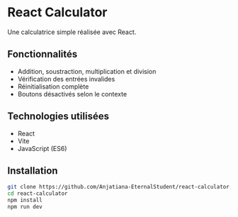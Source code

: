 # React Calculator

Une calculatrice simple réalisée avec React.

## Fonctionnalités

- Addition, soustraction, multiplication et division
- Vérification des entrées invalides
- Réinitialisation complète
- Boutons désactivés selon le contexte

## Technologies utilisées

- React
- Vite
- JavaScript (ES6)

## Installation

```bash
git clone https://github.com/Anjatiana-EternalStudent/react-calculator.git
cd react-calculator
npm install
npm run dev
